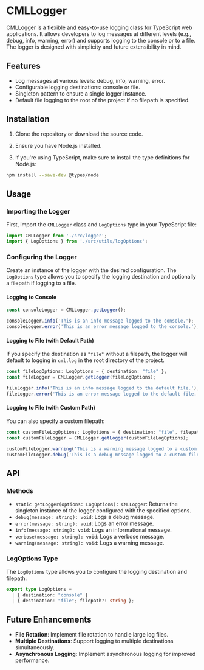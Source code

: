 # CMLLogger

CMLLogger is a flexible and easy-to-use logging class for TypeScript web applications. It allows developers to log messages at different levels (e.g., debug, info, warning, error) and supports logging to the console or to a file. The logger is designed with simplicity and future extensibility in mind.

## Features

- Log messages at various levels: debug, info, warning, error.
- Configurable logging destinations: console or file.
- Singleton pattern to ensure a single logger instance.
- Default file logging to the root of the project if no filepath is specified.

## Installation

1. Clone the repository or download the source code.
2. Ensure you have Node.js installed.

3. If you're using TypeScript, make sure to install the type definitions for Node.js:

```bash
npm install --save-dev @types/node
```

## Usage

### Importing the Logger

First, import the `CMLLogger` class and `LogOptions` type in your TypeScript file:

```typescript
import CMLLogger from './src/logger';
import { LogOptions } from './src/utils/logOptions';
```

### Configuring the Logger

Create an instance of the logger with the desired configuration. The `LogOptions` type allows you to specify the logging destination and optionally a filepath if logging to a file.

#### Logging to Console

```typescript
const consoleLogger = CMLLogger.getLogger();

consoleLogger.info('This is an info message logged to the console.');
consoleLogger.error('This is an error message logged to the console.');
```

#### Logging to File (with Default Path)

If you specify the destination as `"file"` without a filepath, the logger will default to logging in `cml.log` in the root directory of the project.

```typescript
const fileLogOptions: LogOptions = { destination: "file" };
const fileLogger = CMLLogger.getLogger(fileLogOptions);

fileLogger.info('This is an info message logged to the default file.');
fileLogger.error('This is an error message logged to the default file.');
```

#### Logging to File (with Custom Path)

You can also specify a custom filepath:

```typescript
const customFileLogOptions: LogOptions = { destination: "file", filepath: "mycustomlog.log" };
const customFileLogger = CMLLogger.getLogger(customFileLogOptions);

customFileLogger.warning('This is a warning message logged to a custom file.');
customFileLogger.debug('This is a debug message logged to a custom file.');
```

## API

### Methods

- `static getLogger(options: LogOptions): CMLLogger`: Returns the singleton instance of the logger configured with the specified options.
- `debug(message: string): void`: Logs a debug message.
- `error(message: string): void`: Logs an error message.
- `info(message: string): void`: Logs an informational message.
- `verbose(message: string): void`: Logs a verbose message.
- `warning(message: string): void`: Logs a warning message.

### LogOptions Type

The `LogOptions` type allows you to configure the logging destination and filepath:

```typescript
export type LogOptions = 
  | { destination: "console" }
  | { destination: "file"; filepath?: string };
```

## Future Enhancements

- **File Rotation**: Implement file rotation to handle large log files.
- **Multiple Destinations**: Support logging to multiple destinations simultaneously.
- **Asynchronous Logging**: Implement asynchronous logging for improved performance.